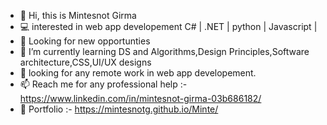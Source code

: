 - 👋 Hi, this is Mintesnot Girma 
- 💻 interested in web app developement C# | .NET | python | Javascript |
- 👀 Looking for new opportunties
- 🌱 I’m currently learning DS and Algorithms,Design Principles,Software architecture,CSS,UI/UX designs 
- 💞️ looking for any remote work in web app developement.
- 📫 Reach me for any professional
   help :- https://www.linkedin.com/in/mintesnot-girma-03b686182/
- 🧔 Portfolio  :-  https://mintesnotg.github.io/Minte/

<!---
Mintesnotg/Mintesnotg is a ✨ special ✨ repository because its `README.md` (this file) appears on your GitHub profile.
You can click the Preview link to take a look at your changes.
--->
